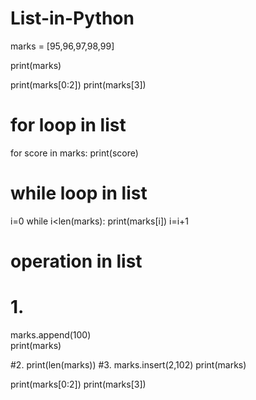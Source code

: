 # List-in-Python 
marks = [95,96,97,98,99]

print(marks)

print(marks[0:2])
print(marks[3])
# for loop in list
for score in marks:
    print(score) 
# while loop in list 
i=0
while i<len(marks):
    print(marks[i])
    i=i+1

 # operation in list 
 # 1. 
marks.append(100)   
print(marks)

#2.
print(len(marks))
#3.
marks.insert(2,102)
print(marks)

print(marks[0:2])
print(marks[3])

